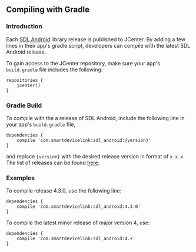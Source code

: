 ## Compiling with Gradle
### Introduction

Each [SDL Android](https://github.com/smartdevicelink/sdl_android) library release is published to JCenter. By adding a few lines in their app's gradle script, developers can compile with the latest SDL Android release.

To gain access to the JCenter repository, make sure your app's `build.gradle` file includes the following:

```
repositories {
    jcenter()
}
```

### Gradle Build

To compile with the a release of SDL Android, include the following line in your app's `build.gradle` file,

```
dependencies {
    compile 'com.smartdevicelink:sdl_android:{version}'
}
```

and replace `{version}` with the desired release version in format of `x.x.x`. The list of releases can be found [here](https://github.com/smartdevicelink/sdl_android/releases). 

### Examples

To compile release 4.3.0, use the following line:

```
dependencies {
    compile 'com.smartdevicelink:sdl_android:4.3.0'
}
```

To compile the latest minor release of major version 4, use:

```
dependencies {
    compile 'com.smartdevicelink:sdl_android:4.+'
}
```
